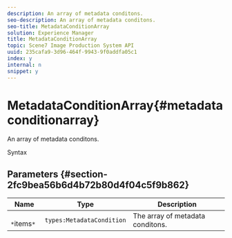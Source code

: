 ```yaml
---
description: An array of metadata conditons.
seo-description: An array of metadata conditons.
seo-title: MetadataConditionArray
solution: Experience Manager
title: MetadataConditionArray
topic: Scene7 Image Production System API
uuid: 235cafa9-3d96-464f-9943-9f0addfa05c1
index: y
internal: n
snippet: y
---
```


# MetadataConditionArray{#metadataconditionarray}

An array of metadata conditons.

 Syntax 

## Parameters {#section-2fc9bea56b6d4b72b80d4f04c5f9b862}

|  Name  | Type  | Description  |
|---|---|---|
|  ` *`items`*`  | `types:MetadataCondition`  | The array of metadata conditons.  |

